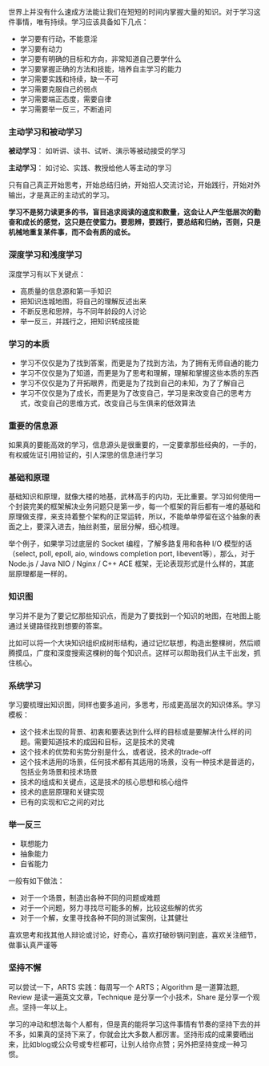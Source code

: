 
世界上并没有什么速成方法能让我们在短短的时间内掌握大量的知识。对于学习这件事情，唯有持续。学习应该具备如下几点：

- 学习要有行动，不能意淫
- 学习要有动力
- 学习要有明确的目标和方向，非常知道自己要学什么
- 学习要掌握正确的方法和技能，培养自主学习的能力
- 学习需要实践和持续，缺一不可
- 学习需要克服自己的弱点
- 学习需要端正态度，需要自律
- 学习需要举一反三，不断追问

### 主动学习和被动学习

**被动学习**： 如听讲、读书、试听、演示等被动接受的学习

**主动学习**： 如讨论、实践、教授给他人等主动的学习

只有自己真正开始思考，开始总结归纳，开始招人交流讨论，开始践行，开始对外输出，才是真正的主动式的学习。

**学习不是努力读更多的书，盲目追求阅读的速度和数量，这会让人产生低层次的勤奋和成长的感觉，这只是在使蛮力。要思辨，要践行，要总结和归纳，否则，只是机械地重复某件事，而不会有质的成长。**

### 深度学习和浅度学习

深度学习有以下关键点：

- 高质量的信息源和第一手知识
- 把知识连城地图，将自己的理解反述出来
- 不断反思和思辨，与不同年龄段的人讨论
- 举一反三，并践行之，把知识转成技能

### 学习的本质

- 学习不仅仅是为了找到答案，而更是为了找到方法，为了拥有无师自通的能力
- 学习不仅仅是为了知道，而更是为了思考和理解，理解和掌握这些本质的东西
- 学习不仅仅是为了开拓眼界，而更是为了找到自己的未知，为了了解自己
- 学习不仅仅是为了成长，而更是为了改变自己，学习是来改变自己的思考方式，改变自己的思维方式，改变自己与生俱来的低效算法

### 重要的信息源

如果真的要能高效的学习，信息源头是很重要的，一定要拿那些经典的，一手的，有权威佐证引用验证的，引人深思的信息进行学习

### 基础和原理

基础知识和原理，就像大楼的地基，武林高手的内功，无比重要。学习如何使用一个封装完美的框架解决业务问题只是第一步，每一个框架的背后都有一堆的基础和原理做支撑，来支持着整个架构的正常运转，所以，不能单单停留在这个抽象的表面之上，要深入进去，抽丝剥茧，层层分解，细心梳理。

举个例子，如果学习过底层的 Socket 编程，了解多路复用和各种 I/O 模型的话（select, poll, epoll, aio, windows completion port, libevent等），那么，对于 Node.js / Java NIO / Nginx / C++ ACE 框架，无论表现形式是什么样的，其底层原理都是一样的。

### 知识图

学习并不是为了要记忆那些知识点，而是为了要找到一个知识的地图，在地图上能通过关键路径找到想要的答案。

比如可以将一个大块知识组织成树形结构，通过记忆联想，构造出整棵树，然后顺腾摸瓜，广度和深度搜索这棵树的每个知识点。这样可以帮助我们从主干出发，抓住核心。

### 系统学习

学习要梳理出知识图，同样也要多追问，多思考，形成更高层次的知识体系。学习模板：

- 这个技术出现的背景、初衷和要表达到什么样的目标或是要解决什么样的问题。需要知道技术的成因和目标，这是技术的灵魂
- 这个技术的优势和劣势分别是什么，或者说，技术的trade-off
- 这个技术适用的场景，任何技术都有其适用的场景，没有一种技术是普适的，包括业务场景和技术场景
- 技术的组成和关键点，这是技术的核心思想和核心组件
- 技术的底层原理和关键实现
- 已有的实现和它之间的对比

### 举一反三

- 联想能力
- 抽象能力
- 自省能力

一般有如下做法：

- 对于一个场景，制造出各种不同的问题或难题
- 对于一个问题，努力寻找尽可能多的解，比较这些解的优劣
- 对于一个解，女里寻找各种不同的测试案例，让其健壮

喜欢思考和找其他人辩论或讨论，好奇心，喜欢打破砂锅问到底，喜欢关注细节，做事认真严谨等

### 坚持不懈

可以尝试一下，ARTS 实践：每周写一个 ARTS；Algorithm 是一道算法题, Review 是读一遍英文文章，Technique 是分享一个小技术，Share 是分享一个观点。坚持一年以上。

学习的冲动和想法每个人都有，但是真的能将学习这件事情有节奏的坚持下去的并不多，如果真的坚持下来了，你就会比大多数人都厉害。坚持形成的成果要晒出来，比如blog或公众号或专栏都可，让别人给你点赞；另外把坚持变成一种习惯。


